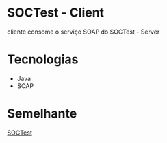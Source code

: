 # SOCTest - Client
cliente consome o serviço SOAP do SOCTest - Server

# Tecnologias
<ul>
  <li>Java</li>
  <li>SOAP</li>
</ul>

# Semelhante
<a href="https://github.com/denisbenjamim/soctest-server" target="_blank">SOCTest</a>
